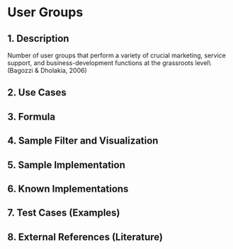 # User Groups

## 1. Description
Number of user groups that perform a variety of crucial marketing, service support, and business-development functions at the grassroots level\ (Bagozzi & Dholakia, 2006)

## 2. Use Cases

## 3. Formula

## 4. Sample Filter and Visualization

## 5. Sample Implementation

## 6. Known Implementations

## 7. Test Cases (Examples)

## 8. External References (Literature)
